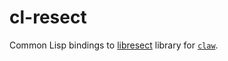 # cl-resect

Common Lisp bindings to [libresect](https://github.com/borodust/libresect) library for [`claw`](https://github.com/borodust/claw).

